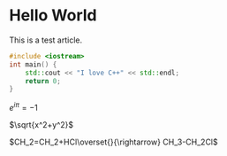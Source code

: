 # Hello World

This is a test article.

```cpp
#include <iostream>
int main() {
    std::cout << "I love C++" << std::endl;
    return 0;
}
```

$e^{i\pi}=-1$

$\sqrt{x^2+y^2}$

$CH_2=CH_2+HCl\overset{}{\rightarrow} CH_3-CH_2Cl$
